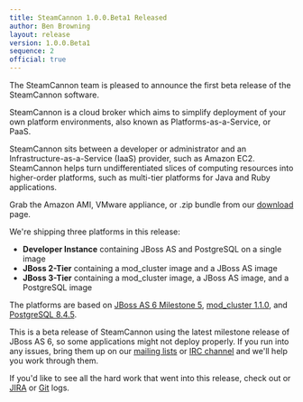 ```yaml
---
title: SteamCannon 1.0.0.Beta1 Released
author: Ben Browning
layout: release
version: 1.0.0.Beta1
sequence: 2
official: true
---
```


The SteamCannon team is pleased to announce the first beta release of
the SteamCannon software.

SteamCannon is a cloud broker which aims to simplify deployment of
your own platform environments, also known as Platforms-as-a-Service,
or PaaS.

SteamCannon sits between a developer or administrator and an Infrastructure-as-a-Service 
(IaaS) provider, such as Amazon EC2.  SteamCannon helps turn undifferentiated
slices of computing resources into higher-order platforms, such as multi-tier 
platforms for Java and Ruby applications.

Grab the Amazon AMI, VMware appliance, or .zip bundle from our
[download](/download) page.

We're shipping three platforms in this release:

* **Developer Instance** containing JBoss AS and PostgreSQL on a single image
* **JBoss 2-Tier** containing a mod_cluster image and a JBoss AS image
* **JBoss 3-Tier** containing a mod_cluster image, a JBoss AS image, and a PostgreSQL image

The platforms are based on [JBoss AS 6 Milestone 5][as6m5],
[mod_cluster 1.1.0][mod_cluster], and [PostgreSQL 8.4.5][postgresql].

[as6m5]: http://community.jboss.org/wiki/AS600M5ReleaseNotes
[mod_cluster]: http://docs.jboss.org/mod_cluster/1.1.0/html/changelog.html
[postgresql]: http://www.postgresql.org/docs/8.4/static/release-8-4-5.html

This is a beta release of SteamCannon using the latest milestone
release of JBoss AS 6, so some applications might not deploy
properly. If you run into any issues, bring them up on our [mailing
lists](/community/mailing_lists/) or [IRC channel](/community/) and
we'll help you work through them.

If you'd like to see all the hard work that went into this release,
check out or [JIRA][jira] or [Git][git] logs.

[jira]: #{release_for_version(page.version).urls.jira}
[git]: #{release_for_version(page.version).urls.github.log}
